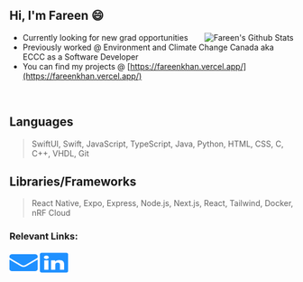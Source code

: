 ## Hi, I'm Fareen 😄

<img align='right' src="https://github-readme-stats.vercel.app/api?username=Fareen-Khan&theme=prussian&show_icons=true&rank_icon=github" alt="Fareen's Github Stats"></img>

- Currently looking for new grad opportunities
- Previously worked @ Environment and Climate Change Canada aka ECCC as a Software Developer
- You can find my projects @  [https://fareenkhan.vercel.app/](https://fareenkhan.vercel.app/)

<br/>

## Languages
> SwiftUI, Swift, JavaScript, TypeScript, Java, Python, HTML, CSS, C, C++, VHDL, Git

## Libraries/Frameworks
> React Native, Expo, Express, Node.js, Next.js, React, Tailwind, Docker, nRF Cloud

### Relevant Links:
<a href="mailto:fareen.khan@ryerson.ca"><img src="logos/envelope.svg" height="40" width="50"/></a>
<a href="https://www.linkedin.com/in/fareenkhan/"><img src="logos/linkedin.svg" height="40" width="50"/></a>
